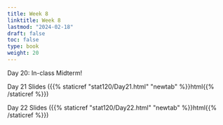 ```yaml
---
title: Week 8 
linktitle: Week 8
lastmod: "2024-02-18"
draft: false  
toc: false  
type: book  
weight: 20
---
```


Day 20: In-class Midterm!

Day 21 Slides ({{% staticref "stat120/Day21.html" "newtab" %}}html{{% /staticref %}})

Day 22 Slides ({{% staticref "stat120/Day22.html" "newtab" %}}html{{% /staticref %}})
